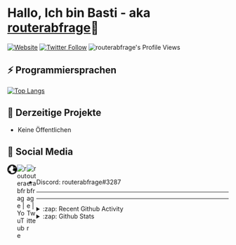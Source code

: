 # Hallo, Ich bin Basti - aka [routerabfrage][Website]👋
[![Website](https://img.shields.io/website?label=git.routerabfrage.net&style=for-the-badge&url=https%3A%2F%2Fgit.routerabfrage.net)](https://git.routerabfrage.net)
[![Twitter Follow](https://img.shields.io/twitter/follow/routerabfrage?color=1DA1F2&logo=twitter&style=for-the-badge)](https://twitter.com/intent/follow?original_referer=https%3A%2F%2Fgithub.com%2Frouterabfrage&screen_name=routerabfrage)
![routerabfrage's Profile Views](https://komarev.com/ghpvc/?username=routerabfrage&style=flat-square)

## ⚡ Programmiersprachen
[![Top Langs](https://github-readme-stats.vercel.app/api/top-langs/?username=routerabfrage&theme=dark)](https://github.com/anuraghazra/github-readme-stats)

## 📑 Derzeitige Projekte
- Keine Öffentlichen

## 🤖 Social Media
[<img align="left" alt="routerabfrage.net" width="22px" src="https://raw.githubusercontent.com/iconic/open-iconic/master/svg/globe.svg" />][Website]
[<img align="left" alt="routerabfrage | YouTube" width="22px" src="https://cdn.jsdelivr.net/npm/simple-icons@v3/icons/youtube.svg" />][YouTube]
[<img align="left" alt="routerabfrage | Twitter" width="22px" src="https://cdn.jsdelivr.net/npm/simple-icons@v3/icons/twitter.svg" />][Twitter]
<br/>
- Discord: routerabfrage#3287
---
<!--START_SECTION:waka-->
<!--END_SECTION:waka-->
---
<details>
  <summary>:zap: Recent Github Activity</summary>
<!--START_SECTION:activity-->
1. ❗️ Closed issue [#8](https://github.com//TcNobo/TcNo-Acc-Switcher/issues/8) in [TcNobo/TcNo-Acc-Switcher](https://github.com//TcNobo/TcNo-Acc-Switcher)
2. ❗️ Opened issue [#8](https://github.com//TcNobo/TcNo-Acc-Switcher/issues/8) in [TcNobo/TcNo-Acc-Switcher](https://github.com//TcNobo/TcNo-Acc-Switcher)
<!--END_SECTION:activity-->
</details>

<details>
  <summary>:zap: Github Stats</summary>

  <img align="left" alt="routerabfrage's GitHub Stats" src="https://github-readme-stats.routerabfrage.vercel.app/api?username=routerabfrage&show_icons=true&theme=dark" />
</details>


[Website]: https://routerabfrage.net/
[Twitter]: https://twitter.com/routerabfrage
[YouTube]: https://www.youtube.com/channel/UC4VaxYHtASz2fAS2BDrBydg
